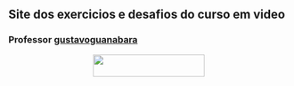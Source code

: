 ## Site dos exercicios e desafios do curso em video 

### Professor <a href="https://github.com/gustavoguanabara" target="_blank">gustavoguanabara</a>
 

 <p align="center">
    <a href="https://gelcimarmoraes.github.io/site-exercicios-desafios-curso-em-video" target="_blank">
        <img src="https://img.shields.io/static/v1?label=|&message=WEBSITE&color=82D8F9&style=plastic&logo=google-chrome&logo-color=white" width="200" height="40"/>
    </a> 
</p>
